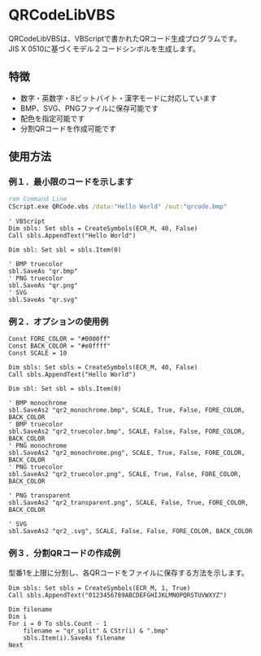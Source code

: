 # __QRCodeLibVBS__
QRCodeLibVBSは、VBScriptで書かれたQRコード生成プログラムです。  
JIS X 0510に基づくモデル２コードシンボルを生成します。

## 特徴
- 数字・英数字・8ビットバイト・漢字モードに対応しています
- BMP、SVG、PNGファイルに保存可能です
- 配色を指定可能です
- 分割QRコードを作成可能です

## 使用方法
### 例１．最小限のコードを示します

```bat
rem Command Line
CScript.exe QRCode.vbs /data:"Hello World" /out:"qrcode.bmp"
```

```vbscript
' VBScript
Dim sbls: Set sbls = CreateSymbols(ECR_M, 40, False)
Call sbls.AppendText("Hello World")

Dim sbl: Set sbl = sbls.Item(0)

' BMP truecolor
sbl.SaveAs "qr.bmp"
' PNG truecolor
sbl.SaveAs "qr.png"
' SVG
sbl.SaveAs "qr.svg"
```

### 例２．オプションの使用例
```vbscript
Const FORE_COLOR = "#0000ff"
Const BACK_COLOR = "#e0ffff"
Const SCALE = 10

Dim sbls: Set sbls = CreateSymbols(ECR_M, 40, False)
Call sbls.AppendText("Hello World")

Dim sbl: Set sbl = sbls.Item(0)

' BMP monochrome
sbl.SaveAs2 "qr2_monochrome.bmp", SCALE, True, False, FORE_COLOR, BACK_COLOR
' BMP truecolor
sbl.SaveAs2 "qr2_truecolor.bmp", SCALE, False, False, FORE_COLOR, BACK_COLOR
' PNG monochrome
sbl.SaveAs2 "qr2_monochrome.png", SCALE, True, False, FORE_COLOR, BACK_COLOR
' PNG truecolor
sbl.SaveAs2 "qr2_truecolor.png", SCALE, True, False, FORE_COLOR, BACK_COLOR

' PNG transparent
sbl.SaveAs2 "qr2_transparent.png", SCALE, False, True, FORE_COLOR, BACK_COLOR

' SVG
sbl.SaveAs2 "qr2_.svg", SCALE, False, False, FORE_COLOR, BACK_COLOR
```

### 例３．分割QRコードの作成例
型番1を上限に分割し、各QRコードをファイルに保存する方法を示します。

```vbscript
Dim sbls: Set sbls = CreateSymbols(ECR_M, 1, True)
Call sbls.AppendText("0123456789ABCDEFGHIJKLMNOPQRSTUVWXYZ")

Dim filename
Dim i
For i = 0 To sbls.Count - 1
    filename = "qr_split" & CStr(i) & ".bmp"
    sbls.Item(i).SaveAs filename
Next
```
